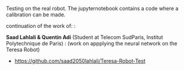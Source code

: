 Testing on the real robot.
The jupyternotebook contains a code where a calibration can be made.

continuation of the work of: :

**Saad Lahlali & Quentin Adi** (Student at Telecom SudParis, Institut Polytechnique de Paris) : (work on appplying the neural network on the Teresa Robot)

- https://github.com/saad2050lahlali/Teresa-Robot-Test 

